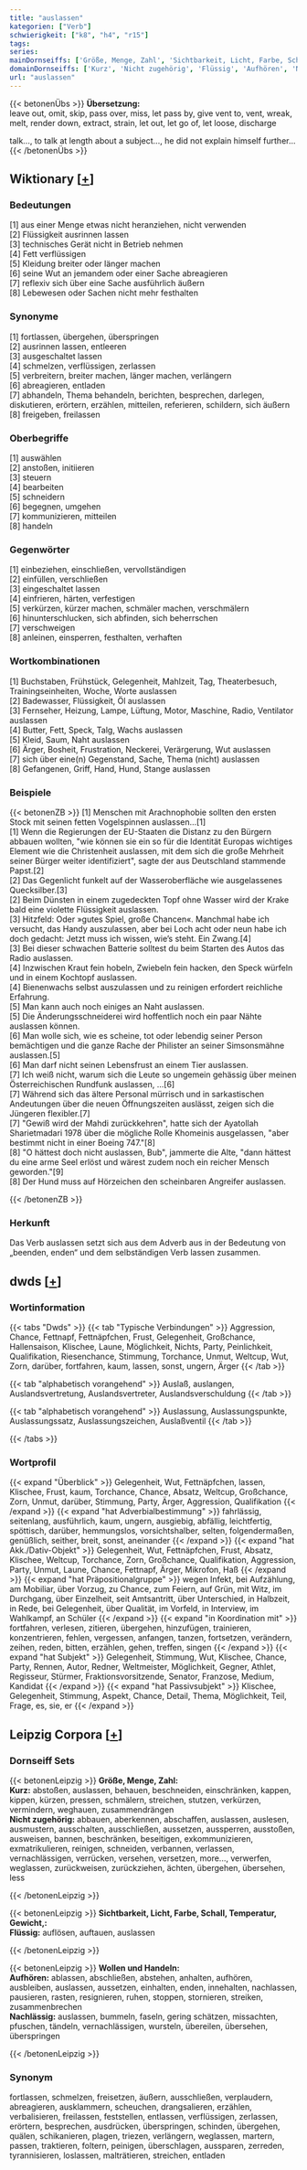 ```yaml
---
title: "auslassen"
kategorien: ["Verb"]
schwierigkeit: ["k8", "h4", "r15"]
tags:
series:
mainDornseiffs: ['Größe, Menge, Zahl', 'Sichtbarkeit, Licht, Farbe, Schall, Temperatur, Gewicht,', 'Wollen und Handeln']
domainDornseiffs: ['Kurz', 'Nicht zugehörig', 'Flüssig', 'Aufhören', 'Nachlässig']
url: "auslassen"
---
```


{{< betonenÜbs >}}
**Übersetzung:**  
leave out, omit, skip, pass over, miss, let pass by, give vent to, vent, wreak, melt, render down, extract, strain, let out, let go of, let loose, discharge  
  
talk..., to talk at length about a subject..., he did not explain himself further...  
{{< /betonenÜbs >}}

## Wiktionary [[+](https://de.wiktionary.org/wiki/auslassen)]

### Bedeutungen
[1] aus einer Menge etwas nicht heranziehen, nicht verwenden  
[2] Flüssigkeit ausrinnen lassen  
[3] technisches Gerät nicht in Betrieb nehmen  
[4] Fett verflüssigen  
[5] Kleidung breiter oder länger machen  
[6] seine Wut an jemandem oder einer Sache abreagieren  
[7] reflexiv sich über eine Sache ausführlich äußern  
[8] Lebewesen oder Sachen nicht mehr festhalten  

### Synonyme
[1] fortlassen, übergehen, überspringen  
[2] ausrinnen lassen, entleeren  
[3] ausgeschaltet lassen  
[4] schmelzen, verflüssigen, zerlassen  
[5] verbreitern, breiter machen, länger machen, verlängern  
[6] abreagieren, entladen  
[7] abhandeln, Thema behandeln, berichten, besprechen, darlegen, diskutieren, erörtern, erzählen, mitteilen, referieren, schildern, sich äußern  
[8] freigeben, freilassen  

### Oberbegriffe
[1] auswählen  
[2] anstoßen, initiieren  
[3] steuern  
[4] bearbeiten  
[5] schneidern  
[6] begegnen, umgehen  
[7] kommunizieren, mitteilen  
[8] handeln  

### Gegenwörter
[1] einbeziehen, einschließen, vervollständigen  
[2] einfüllen, verschließen  
[3] eingeschaltet lassen  
[4] einfrieren, härten, verfestigen  
[5] verkürzen, kürzer machen, schmäler machen, verschmälern  
[6] hinunterschlucken, sich abfinden, sich beherrschen  
[7] verschweigen  
[8] anleinen, einsperren, festhalten, verhaften  

### Wortkombinationen
[1] Buchstaben, Frühstück, Gelegenheit, Mahlzeit, Tag, Theaterbesuch, Trainingseinheiten, Woche, Worte auslassen  
[2] Badewasser, Flüssigkeit, Öl auslassen  
[3] Fernseher, Heizung, Lampe, Lüftung, Motor, Maschine, Radio, Ventilator auslassen  
[4] Butter, Fett, Speck, Talg, Wachs auslassen  
[5] Kleid, Saum, Naht auslassen  
[6] Ärger, Bosheit, Frustration, Neckerei, Verärgerung, Wut auslassen  
[7] sich über eine(n) Gegenstand, Sache, Thema (nicht) auslassen  
[8] Gefangenen, Griff, Hand, Hund, Stange auslassen  

### Beispiele
{{< betonenZB >}}
[1] Menschen mit Arachnophobie sollten den ersten Stock mit seinen fetten Vogelspinnen auslassen…[1]  
[1] Wenn die Regierungen der EU-Staaten die Distanz zu den Bürgern abbauen wollten, "wie können sie ein so für die Identität Europas wichtiges Element wie die Christenheit auslassen, mit dem sich die große Mehrheit seiner Bürger weiter identifiziert", sagte der aus Deutschland stammende Papst.[2]  
[2] Das Gegenlicht funkelt auf der Wasseroberfläche wie ausgelassenes Quecksilber.[3]  
[2] Beim Dünsten in einem zugedeckten Topf ohne Wasser wird der Krake bald eine violette Flüssigkeit auslassen.  
[3] Hitzfeld: Oder »gutes Spiel, große Chancen«. Manchmal habe ich versucht, das Handy auszulassen, aber bei Loch acht oder neun habe ich doch gedacht: Jetzt muss ich wissen, wie’s steht. Ein Zwang.[4]  
[3] Bei dieser schwachen Batterie solltest du beim Starten des Autos das Radio auslassen.  
[4] Inzwischen Kraut fein hobeln, Zwiebeln fein hacken, den Speck würfeln und in einem Kochtopf auslassen.  
[4] Bienenwachs selbst auszulassen und zu reinigen erfordert reichliche Erfahrung.  
[5] Man kann auch noch einiges an Naht auslassen.  
[5] Die Änderungsschneiderei wird hoffentlich noch ein paar Nähte auslassen können.  
[6] Man wolle sich, wie es scheine, tot oder lebendig seiner Person bemächtigen und die ganze Rache der Philister an seiner Simsonsmähne auslassen.[5]  
[6] Man darf nicht seinen Lebensfrust an einem Tier auslassen.  
[7] Ich weiß nicht, warum sich die Leute so ungemein gehässig über meinen Österreichischen Rundfunk auslassen, …[6]  
[7] Während sich das ältere Personal mürrisch und in sarkastischen Andeutungen über die neuen Öffnungszeiten auslässt, zeigen sich die Jüngeren flexibler.[7]  
[7] "Gewiß wird der Mahdi zurückkehren", hatte sich der Ayatollah Sharietmadari 1978 über die mögliche Rolle Khomeinis ausgelassen, "aber bestimmt nicht in einer Boeing 747."[8]  
[8] "O hättest doch nicht auslassen, Bub", jammerte die Alte, "dann hättest du eine arme Seel erlöst und wärest zudem noch ein reicher Mensch geworden."[9]  
[8] Der Hund muss auf Hörzeichen den scheinbaren Angreifer auslassen.  

{{< /betonenZB >}}
### Herkunft
Das Verb auslassen setzt sich aus dem Adverb aus in der Bedeutung von „beenden, enden“ und dem selbständigen Verb lassen zusammen.  



## dwds [[+](https://www.dwds.de/wb/auslassen)]

### Wortinformation
{{< tabs "Dwds" >}}
{{< tab "Typische Verbindungen" >}}
Aggression, Chance, Fettnapf, Fettnäpfchen, Frust, Gelegenheit, Großchance, Hallensaison, Klischee, Laune, Möglichkeit, Nichts, Party, Peinlichkeit, Qualifikation, Riesenchance, Stimmung, Torchance, Unmut, Weltcup, Wut, Zorn, darüber, fortfahren, kaum, lassen, sonst, ungern, Ärger
{{< /tab >}}

{{< tab "alphabetisch vorangehend" >}}
Auslaß, auslangen, Auslandsvertretung, Auslandsvertreter, Auslandsverschuldung
{{< /tab >}}

{{< tab "alphabetisch vorangehend" >}}
Auslassung, Auslassungspunkte, Auslassungssatz, Auslassungszeichen, Auslaßventil
{{< /tab >}}

{{< /tabs >}}

### Wortprofil
{{< expand "Überblick" >}} Gelegenheit, Wut, Fettnäpfchen, lassen, Klischee, Frust, kaum, Torchance, Chance, Absatz, Weltcup, Großchance, Zorn, Unmut, darüber, Stimmung, Party, Ärger, Aggression, Qualifikation {{< /expand >}}
{{< expand "hat Adverbialbestimmung" >}} fahrlässig, seitenlang, ausführlich, kaum, ungern, ausgiebig, abfällig, leichtfertig, spöttisch, darüber, hemmungslos, vorsichtshalber, selten, folgendermaßen, genüßlich, seither, breit, sonst, aneinander {{< /expand >}}
{{< expand "hat Akk./Dativ-Objekt" >}} Gelegenheit, Wut, Fettnäpfchen, Frust, Absatz, Klischee, Weltcup, Torchance, Zorn, Großchance, Qualifikation, Aggression, Party, Unmut, Laune, Chance, Fettnapf, Ärger, Mikrofon, Haß {{< /expand >}}
{{< expand "hat Präpositionalgruppe" >}} wegen Infekt, bei Aufzählung, am Mobiliar, über Vorzug, zu Chance, zum Feiern, auf Grün, mit Witz, im Durchgang, über Einzelheit, seit Amtsantritt, über Unterschied, in Halbzeit, in Rede, bei Gelegenheit, über Qualität, im Vorfeld, in Interview, im Wahlkampf, an Schüler {{< /expand >}}
{{< expand "in Koordination mit" >}} fortfahren, verlesen, zitieren, übergehen, hinzufügen, trainieren, konzentrieren, fehlen, vergessen, anfangen, tanzen, fortsetzen, verändern, zeihen, reden, bitten, erzählen, gehen, treffen, singen {{< /expand >}}
{{< expand "hat Subjekt" >}} Gelegenheit, Stimmung, Wut, Klischee, Chance, Party, Rennen, Autor, Redner, Weltmeister, Möglichkeit, Gegner, Athlet, Regisseur, Stürmer, Fraktionsvorsitzende, Senator, Franzose, Medium, Kandidat {{< /expand >}}
{{< expand "hat Passivsubjekt" >}} Klischee, Gelegenheit, Stimmung, Aspekt, Chance, Detail, Thema, Möglichkeit, Teil, Frage, es, sie, er {{< /expand >}}

## Leipzig Corpora [[+](https://corpora.uni-leipzig.de/en/res?word=auslassen&corpusId=deu_newscrawl-public_2018)]

### Dornseiff Sets
{{< betonenLeipzig >}}
**Größe, Menge, Zahl:**  
**Kurz:** abstoßen, auslassen, behauen, beschneiden, einschränken, kappen, kippen, kürzen, pressen, schmälern, streichen, stutzen, verkürzen, vermindern, weghauen, zusammendrängen  
**Nicht zugehörig:** abbauen, aberkennen, abschaffen, auslassen, auslesen, ausmustern, ausschalten, ausschließen, aussetzen, aussperren, ausstoßen, ausweisen, bannen, beschränken, beseitigen, exkommunizieren, exmatrikulieren, reinigen, schneiden, verbannen, verlassen, vernachlässigen, verrücken, versehen, versetzen, more..., verwerfen, weglassen, zurückweisen, zurückziehen, ächten, übergehen, übersehen, less  

{{< /betonenLeipzig >}}


{{< betonenLeipzig >}}
**Sichtbarkeit, Licht, Farbe, Schall, Temperatur, Gewicht,:**  
**Flüssig:** auflösen, auftauen, auslassen  

{{< /betonenLeipzig >}}


{{< betonenLeipzig >}}
**Wollen und Handeln:**  
**Aufhören:** ablassen, abschließen, abstehen, anhalten, aufhören, ausbleiben, auslassen, aussetzen, einhalten, enden, innehalten, nachlassen, pausieren, rasten, resignieren, ruhen, stoppen, stornieren, streiken, zusammenbrechen  
**Nachlässig:** auslassen, bummeln, faseln, gering schätzen, missachten, pfuschen, tändeln, vernachlässigen, wursteln, übereilen, übersehen, überspringen  

{{< /betonenLeipzig >}}

### Synonym
fortlassen, schmelzen, freisetzen, äußern, ausschließen, verplaudern, abreagieren, ausklammern, scheuchen, drangsalieren, erzählen, verbalisieren, freilassen, feststellen, entlassen, verflüssigen, zerlassen, erörtern, besprechen, ausdrücken, überspringen, schinden, übergehen, quälen, schikanieren, plagen, triezen, verlängern, weglassen, martern, passen, traktieren, foltern, peinigen, überschlagen, aussparen, zerreden, tyrannisieren, loslassen, malträtieren, streichen, entladen

